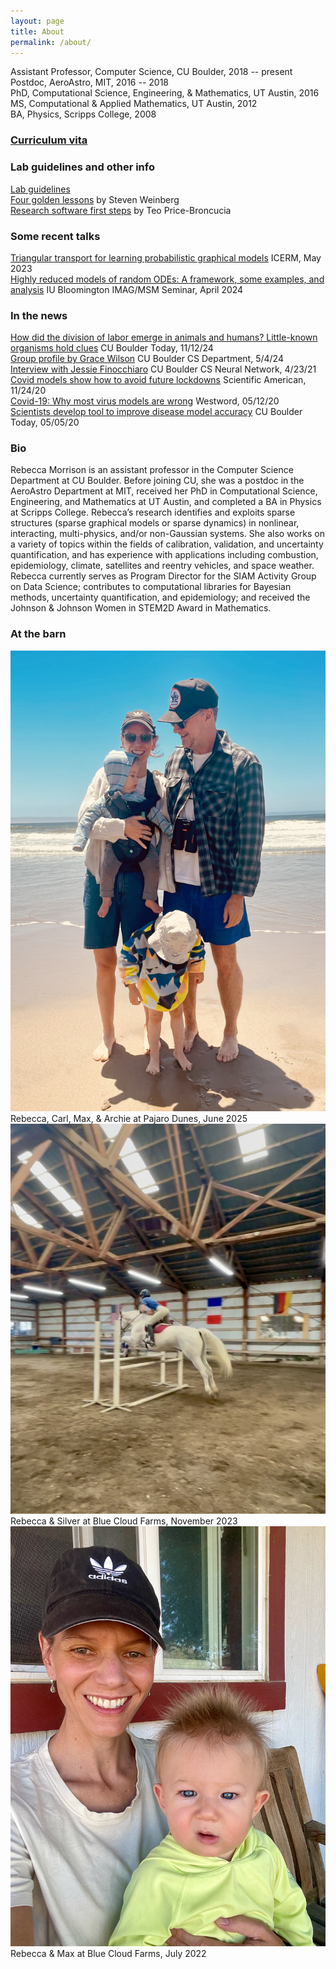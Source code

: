 ```yaml
---
layout: page
title: About
permalink: /about/
---
```


Assistant Professor, Computer Science, CU Boulder, 2018 -- present  
Postdoc, AeroAstro, MIT, 2016 -- 2018  
PhD, Computational Science, Engineering, & Mathematics, UT Austin, 2016  
MS, Computational & Applied Mathematics, UT Austin, 2012  
BA, Physics, Scripps College, 2008  

### [Curriculum vita](vita.pdf) 

### Lab guidelines and other info
[Lab guidelines](guidelines_REM_lab.pdf)  
[Four golden lessons](4-golden-lessons.pdf) by Steven Weinberg  
[Research software first steps](about/research_software_first_steps.md) by Teo Price-Broncucia

### Some recent talks
[Triangular transport for learning probabilistic graphical models](https://icerm.brown.edu/video_archive/?play=3148) ICERM, May 2023  
[Highly reduced models of random ODEs: A framework, some examples, and analysis](https://youtu.be/PxpYso46Zfs?list=PLiEtieOeWbMKh9VcQoinSwODcSZKMTGat&t=902)  IU Bloomington IMAG/MSM Seminar, April 2024

### In the news
[How did the division of labor emerge in animals and humans? Little-known organisms hold clues](https://www.colorado.edu/today/2024/11/12/how-did-division-labor-emerge-animals-and-humans-little-known-organisms-hold-clues) CU Boulder Today, 11/12/24   
[Group profile by Grace Wilson](https://www.colorado.edu/cs/2024/05/24/embracing-uncertainty-morrison-group) CU Boulder CS Department, 5/4/24  
[Interview with Jessie Finocchiaro](http://bouldercsgrads.org/neural-network/rebecca_morrison_nn.pdf) CU Boulder CS Neural Network, 4/23/21  
[Covid models show how to avoid future lockdowns](https://www.scientificamerican.com/article/covid-models-show-how-to-avoid-future-lockdowns/) Scientific American, 11/24/20  
[Covid-19: Why most virus models are wrong](https://www.westword.com/news/covid-19-most-virus-models-are-wrong-colorado-expert-says-11709422) Westword, 05/12/20  
[Scientists develop tool to improve disease model accuracy](https://www.colorado.edu/today/2020/05/05/scientists-develop-tool-improve-disease-model-accuracy) CU Boulder Today, 05/05/20  

### Bio
Rebecca Morrison is an assistant professor in the Computer Science Department at CU Boulder. Before joining CU, she was a postdoc in the AeroAstro Department at MIT, received her PhD in Computational Science, Engineering, and Mathematics at UT Austin, and completed a BA in Physics at Scripps College. Rebecca’s research identifies and exploits sparse structures (sparse graphical models or sparse dynamics) in nonlinear, interacting, multi-physics, and/or non-Gaussian systems. She also works on a variety of topics within the fields of calibration, validation, and uncertainty quantification, and has experience with applications including combustion, epidemiology, climate, satellites and reentry vehicles, and space weather. Rebecca currently serves as Program Director for the SIAM Activity Group on Data Science; contributes to computational libraries for Bayesian methods, uncertainty quantification, and epidemiology; and received the Johnson & Johnson Women in STEM2D Award in Mathematics.

### At the barn
![Rebecca, Carl, Max, & Archie at Pajaro Dunes, June 2025](family-dunes.jpg)
Rebecca, Carl, Max, & Archie at Pajaro Dunes, June 2025
![Rebecca & Silver at Blue Cloud Farms, November 2023](silver.jpeg)
Rebecca & Silver at Blue Cloud Farms, November 2023
![Rebecca & Max at Blue Cloud Farms, July 2022](R-and-M-barn.jpeg)
Rebecca & Max at Blue Cloud Farms, July 2022
